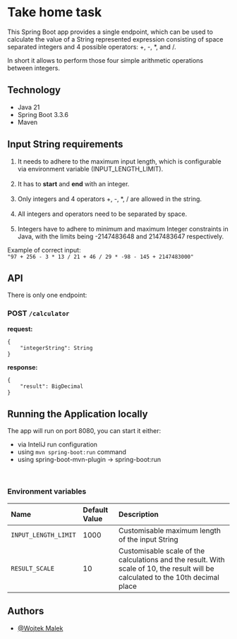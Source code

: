 # Take home task

This Spring Boot app provides a single endpoint, which can be used to calculate the value of a String represented expression consisting of space separated integers and 4 possible operators: +, -, *, and /.

In short it allows to perform those four simple arithmetic operations between integers.


## Technology

- Java 21
- Spring Boot 3.3.6
- Maven

## Input String requirements

1. It needs to adhere to the maximum input length, which is configurable via environment variable (INPUT_LENGTH_LIMIT).
   <br/><br/>
2. It has to **start** and **end** with an integer.
   <br/><br/>
3. Only integers and 4 operators +, -, *, / are allowed in the string.
   <br/><br/>
4. All integers and operators need to be separated by space.
   <br/><br/>
5. Integers have to adhere to minimum and maximum Integer constraints in Java, with the limits being -2147483648 and 2147483647 respectively.

Example of correct input:
<br/>
`"97 + 256 - 3 * 13 / 21 + 46 / 29 * -98 - 145 + 2147483000"`


## API

There is only one endpoint:

### POST `/calculator`

**request:**
```
{
    "integerString": String
}
```

**response:**
```
{
    "result": BigDecimal
}
```

## Running the Application locally

The app will run on port 8080, you can start it either:
- via InteliJ run configuration
- using `mvn spring-boot:run` command
- using spring-boot-mvn-plugin -> spring-boot:run 


<br/>

### Environment variables


| Name                 | Default Value | Description                                                                                                                      |
|:---------------------|:--------------|:---------------------------------------------------------------------------------------------------------------------------------|
| `INPUT_LENGTH_LIMIT` | 1000          | Customisable maximum length of the input String                                                                                  |
| `RESULT_SCALE`       | 10            | Customisable scale of the calculations and the result. With scale of 10, the result will be calculated to the 10th decimal place |



## Authors

- [@Wojtek Malek](https://www.github.com/remembertomorrow)


